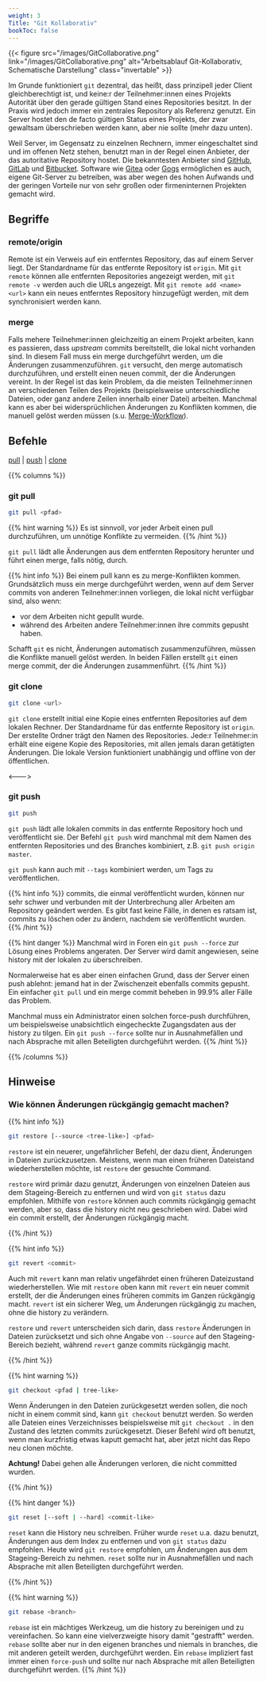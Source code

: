 ```yaml
---
weight: 3
Title: "Git Kollaborativ"
bookToc: false
---
```


{{< figure src="/images/GitCollaborative.png" link="/images/GitCollaborative.png" alt="Arbeitsablauf Git-Kollaborativ, Schematische Darstellung" class="invertable" >}}

Im Grunde funktioniert `git` dezentral, das heißt, dass prinzipell jeder Client gleichberechtigt ist, und keine:r der Teilnehmer:innen eines Projekts Autorität über den gerade gültigen Stand eines Repositories besitzt. In der Praxis wird jedoch immer ein zentrales Repository als Referenz genutzt. Ein Server hostet den de facto gültigen Status eines Projekts, der zwar gewaltsam überschrieben werden kann, aber nie sollte (mehr dazu unten). 

Weil Server, im Gegensatz zu einzelnen Rechnern, immer eingeschaltet sind und im offenen Netz stehen, benutzt man in der Regel einen Anbieter, der das autoritative Repository hostet. Die bekanntesten Anbieter sind [GitHub](https://github.com), [GitLab](https://gitlab.com) und [Bitbucket](https://bitbucket.org). Software wie [Gitea](https://gitea.io) oder [Gogs](https://gogs.io) ermöglichen es auch, eigene Git-Server zu betreiben, was aber wegen des hohen Aufwands und der geringen Vorteile nur von sehr großen oder firmeninternen Projekten gemacht wird.

## Begriffe

### remote/origin

Remote ist ein Verweis auf ein entferntes Repository, das auf einem Server liegt. Der Standardname für das entfernte Repository ist `origin`. Mit `git remote` können alle entfernten Repositories angezeigt werden, mit `git remote -v` werden auch die URLs angezeigt. Mit `git remote add <name> <url>` kann ein neues entferntes Repository hinzugefügt werden, mit dem synchronisiert werden kann.


### merge

Falls mehere Teilnehmer:innen gleichzeitig an einem Projekt arbeiten, kann es passieren, dass *upstream* commits bereitstellt, die lokal nicht vorhanden sind.
In diesem Fall muss ein merge durchgeführt werden, um die Änderungen zusammenzuführen. 
`git` versucht, den merge automatisch durchzuführen, und erstellt einen neuen commit, der die Änderungen vereint. 
In der Regel ist das kein Problem, da die meisten Teilnehmer:innen an verschiedenen Teilen des Projekts (beispielsweise unterschiedliche Dateien, oder ganz andere Zeilen innerhalb einer Datei) arbeiten. 
Manchmal kann es aber bei widersprüchlichen Änderungen zu Konflikten kommen, die manuell gelöst werden müssen (s.u. [Merge-Workflow](/docs/git/kollaborativ/merge)).
## Befehle

[pull](#git-pull) | [push](#git-push) | [clone](#git-clone)

{{% columns %}}


### git pull

```bash
git pull <pfad>
```

{{% hint warning %}}
Es ist sinnvoll, vor jeder Arbeit einen pull durchzuführen, um unnötige Konflikte zu vermeiden. 
{{% /hint %}}

`git pull` lädt alle Änderungen aus dem entfernten Repository herunter und führt einen merge, falls nötig, durch. 

{{% hint info %}}
Bei einem pull kann es zu merge-Konflikten kommen. Grundsätzlich muss ein merge durchgeführt werden, wenn auf dem Server commits von anderen Teilnehmer:innen vorliegen, die lokal nicht verfügbar sind, also wenn:

- vor dem Arbeiten nicht gepullt wurde.
- während des Arbeiten andere Teilnehmer:innen ihre commits gepusht haben.

Schafft `git` es nicht, Änderungen automatisch zusammenzuführen, müssen die Konflikte manuell gelöst werden. In beiden Fällen erstellt `git` einen merge commit, der die Änderungen zusammenführt.
{{% /hint %}}

### git clone

```bash
git clone <url>
```

`git clone` erstellt initial eine Kopie eines entfernten Repositories auf dem lokalen Rechner. Der Standardname für das entfernte Repository ist `origin`. Der erstellte Ordner trägt den Namen des Repositories. Jede:r Teilnehmer:in erhält eine eigene Kopie des Repositories, mit allen jemals daran getätigten Änderungen. Die lokale Version funktioniert unabhängig und offline von der öffentlichen.

<--->

### git push

```bash
git push
```

`git push` lädt alle lokalen commits in das entfernte Repository hoch und veröffentlicht sie. Der Befehl `git push` wird manchmal mit dem Namen des entfernten Repositories und des Branches kombiniert, z.B. `git push origin master`. 

`git push` kann auch mit `--tags` kombiniert werden, um Tags zu veröffentlichen.

{{% hint info %}}
commits, die einmal veröffentlicht wurden, können nur sehr schwer und verbunden mit der Unterbrechung aller Arbeiten am Repository geändert werden. Es gibt fast keine Fälle, in denen es ratsam ist, commits zu löschen oder zu ändern, nachdem sie veröffentlicht wurden. 
{{% /hint %}}


{{% hint danger %}}
Manchmal wird  in Foren ein `git push --force` zur Lösung eines Problems angeraten. Der Server wird damit angewiesen, seine history mit der lokalen zu überschreiben. 

Normalerweise hat es aber einen einfachen Grund, dass der Server einen push ablehnt: jemand hat in der Zwischenzeit ebenfalls commits gepusht. Ein einfacher `git pull` und ein merge commit beheben in 99.9% aller Fälle das Problem. 

Manchmal muss ein Administrator einen solchen force-push durchführen, um beispielsweise unabsichtlich eingecheckte Zugangsdaten aus der history zu tilgen.  Ein `git push --force` sollte nur in Ausnahmefällen und nach Absprache mit allen Beteiligten durchgeführt werden.
{{% /hint %}} 

{{% /columns %}}

## Hinweise

### Wie können Änderungen rückgängig gemacht machen?

{{% hint info %}}

```bash
git restore [--source <tree-like>] <pfad>
```

`restore` ist ein neuerer, ungefährlicher Befehl, der dazu dient, Änderungen in Dateien zurückzusetzen. Meistens, wenn man einen früheren Dateistand wiederherstellen möchte, ist `restore` der gesuchte Command.

`restore` wird primär dazu genutzt, Änderungen von einzelnen Dateien aus dem Stageing-Bereich zu entfernen und wird von `git status` dazu empfohlen. Mithilfe von `restore` können auch commits rückgängig gemacht werden, aber so, dass die history nicht neu geschrieben wird. Dabei wird ein commit erstellt, der Änderungen rückgängig macht.

{{% /hint %}}

{{% hint info %}}

```bash
git revert <commit>
```

Auch mit `revert` kann man relativ ungefährdet einen früheren Dateizustand wiederherstellen. Wie mit `restore` oben kann mit `revert` ein neuer commit erstellt, der die Änderungen eines früheren commits im Ganzen rückgängig macht. `revert` ist ein sicherer Weg, um Änderungen rückgängig zu machen, ohne die history zu verändern.

`restore` und `revert` unterscheiden sich darin, dass `restore` Änderungen in Dateien zurücksetzt und sich ohne Angabe von `--source` auf den Stageing-Bereich bezieht, während `revert` ganze commits rückgängig macht.

{{% /hint %}}

{{% hint warning %}}
```bash
git checkout <pfad | tree-like>
```

Wenn Änderungen in den Dateien zurückgesetzt werden sollen, die noch nicht in einem commit sind, kann `git checkout` benutzt werden. So werden alle Dateien eines Verzeichnisses beispielsweise mit `git checkout .` in den Zustand des letzten commits zurückgesetzt. Dieser Befehl wird oft benutzt, wenn man kurzfristig etwas kaputt gemacht hat, aber jetzt nicht das Repo neu clonen möchte. 

**Achtung!** Dabei gehen alle Änderungen verloren, die nicht committed wurden.


{{% /hint %}}

{{% hint danger %}}
```bash
git reset [--soft | --hard] <commit-like>
```

`reset` kann die History neu schreiben. Früher wurde `reset` u.a. dazu benutzt, Änderungen aus dem Index zu entfernen und von `git status` dazu empfohlen. Heute wird `git restore` empfohlen, um Änderungen aus dem Stageing-Bereich zu nehmen. `reset` sollte nur in Ausnahmefällen und nach Absprache mit allen Beteiligten durchgeführt werden.

{{% /hint %}}

{{% hint warning %}}
```bash
git rebase <branch>
```

 `rebase` ist ein mächtiges Werkzeug, um die history zu bereinigen und zu vereinfachen. So kann eine vielverzweigte hisory damit "gestrafft" werden. `rebase` sollte aber nur in den eigenen branches und niemals in branches, die mit anderen geteilt werden, durchgeführt werden. Ein `rebase` impliziert fast immer einen `force-push` und sollte nur nach Absprache mit allen Beteiligten durchgeführt werden.
{{% /hint %}}


